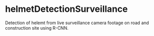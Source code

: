 # helmetDetectionSurveillance
 Detection of helemt from live surveillance camera footage on road and construction site using R-CNN.
